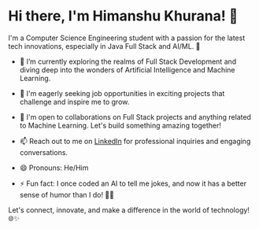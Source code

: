 # Hi there, I'm Himanshu Khurana! 👋

I'm a Computer Science Engineering student with a passion for the latest tech innovations, especially in Java Full Stack and AI/ML. 🚀

- 🔭 I’m currently exploring the realms of Full Stack Development and diving deep into the wonders of Artificial Intelligence and Machine Learning.

- 🌱 I'm eagerly seeking job opportunities in exciting projects that challenge and inspire me to grow.

- 💼 I'm open to collaborations on Full Stack projects and anything related to Machine Learning. Let's build something amazing together!

- 📫 Reach out to me on [LinkedIn]([your_linkedin_profile](https://www.linkedin.com/in/himanshu-khurana-a5a49326b/)) for professional inquiries and engaging conversations.

- 😄 Pronouns: He/Him

- ⚡ Fun fact: I once coded an AI to tell me jokes, and now it has a better sense of humor than I do! 🤖😄

Let's connect, innovate, and make a difference in the world of technology! 🌐✨
